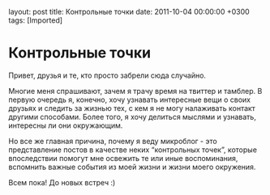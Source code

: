 layout: post
title: Контрольные точки
date: 2011-10-04 00:00:00 +0300
tags: [Imported]
# Контрольные точки

Привет, друзья и те, кто просто забрели сюда случайно.

Многие меня спрашивают, зачем я трачу время на твиттер и тамблер. В первую очередь я, конечно, хочу узнавать интересные вещи о своих друзьях и следить за жизнью тех, с кем я не могу налаживать контакт другими способами. Более того, я хочу делиться мыслями и узнавать, интересны ли они окружающим.

Но все же главная причина, почему я веду микроблог - это представление постов в качестве неких “контрольных точек”, которые впоследствии помогут мне освежить те или иные воспоминания, вспомнить важные события из моей жизни и жизни моего окружения.

Всем пока! До новых встреч :)